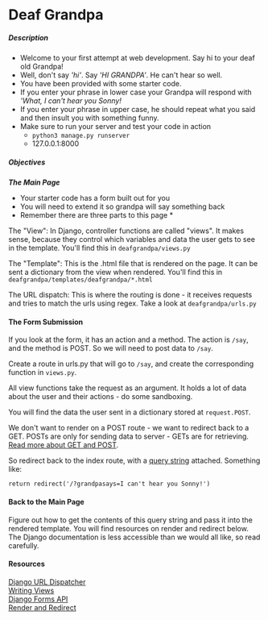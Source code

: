 # Deaf Grandpa

##### Description

* Welcome to your first attempt at web development. Say hi to your deaf old Grandpa! 
* Well, don't say *'hi'*. Say *'HI GRANDPA'*. He can't hear so well.
* You have been provided with some starter code. 
* If you enter your phrase in lower case your Grandpa will respond with *'What, I can't hear you Sonny!*
* If you enter your phrase in upper case, he should repeat what you said and then insult you with something funny.
* Make sure to run your server and test your code in action
	* `python3 manage.py runserver`
	* 127.0.0.1:8000

##### Objectives

***The Main Page***

* Your starter code has a form built out for you
* You will need to extend it so grandpa will say something back
* Remember there are three parts to this page
	* 

The "View": In Django, controller functions are called "views". It makes sense, because they control which variables and data the user gets to see in the template. You'll find this in `deafgrandpa/views.py`

The "Template": This is the .html file that is rendered on the page. It can be sent a dictionary from the view when rendered. You'll find this in `deafgrandpa/templates/deafgrandpa/*.html`

The URL dispatch: This is where the routing is done - it receives requests and tries to match the urls using regex. Take a look at `deafgrandpa/urls.py`

#### The Form Submission

If you look at the form, it has an action and a method. The action is `/say`, and the method is POST. So we will need to post data to `/say`.

Create a route in urls.py that will go to `/say`, and create the corresponding function in `views.py`.

All view functions take the request as an argument. It holds a lot of data about the user and their actions - do some sandboxing.

You will find the data the user sent in a dictionary stored at `request.POST`.

We don't want to render on a POST route - we want to redirect back to a GET. POSTs are only for sending data to server - GETs are for retrieving. [Read more about GET and POST](http://www.w3schools.com/tags/ref_httpmethods.asp).

So redirect back to the index route, with a [query string](http://en.wikipedia.org/wiki/Query_string) attached. Something like:
```
return redirect('/?grandpasays=I can't hear you Sonny!')
```
#### Back to the Main Page

Figure out how to get the contents of this query string and pass it into the rendered template. You will find resources on render and redirect below. The Django documentation is less accessible than we would all like, so read carefully.

#### Resources

[Django URL Dispatcher](https://docs.djangoproject.com/en/stable/topics/http/urls/)  
[Writing Views](https://docs.djangoproject.com/en/stable/topics/http/views/)  
[Django Forms API](https://docs.djangoproject.com/en/stable/ref/forms/api/)  
[Render and Redirect](https://docs.djangoproject.com/en/stable/topics/http/shortcuts/)
